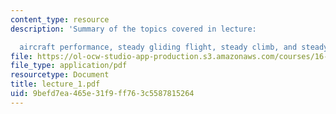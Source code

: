 ```yaml
---
content_type: resource
description: 'Summary of the topics covered in lecture:

  aircraft performance, steady gliding flight, steady climb, and steady turn.'
file: https://ol-ocw-studio-app-production.s3.amazonaws.com/courses/16-333-aircraft-stability-and-control-fall-2004/9befd7ea465e31f9ff763c5587815264_lecture_1.pdf
file_type: application/pdf
resourcetype: Document
title: lecture_1.pdf
uid: 9befd7ea-465e-31f9-ff76-3c5587815264
---
```

